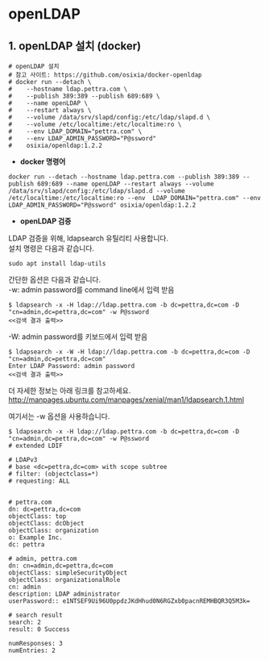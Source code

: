 # openLDAP

## 1. openLDAP 설치 (docker)
```
# openLDAP 설치
# 참고 사이트: https://github.com/osixia/docker-openldap
# docker run --detach \
#    --hostname ldap.pettra.com \
#    --publish 389:389 --publish 689:689 \
#    --name openLDAP \
#    --restart always \
#    --volume /data/srv/slapd/config:/etc/ldap/slapd.d \
#    --volume /etc/localtime:/etc/localtime:ro \
#    --env LDAP_DOMAIN="pettra.com" \
#    --env LDAP_ADMIN_PASSWORD="P@ssword"
#    osixia/openldap:1.2.2
```

* **docker 명령어**
```
docker run --detach --hostname ldap.pettra.com --publish 389:389 --publish 689:689 --name openLDAP --restart always --volume /data/srv/slapd/config:/etc/ldap/slapd.d --volume /etc/localtime:/etc/localtime:ro --env  LDAP_DOMAIN="pettra.com" --env LDAP_ADMIN_PASSWORD="P@ssword" osixia/openldap:1.2.2
```  

* **openLDAP 검증**  

LDAP 검증을 위해, ldapsearch 유틸리티 사용합니다.  
설치 명령은 다음과 같습니다.  
```
sudo apt install ldap-utils
```
간단한 옵션은 다음과 같습니다.  
-w: admin password를 command line에서 입력 받음  
```
$ ldapsearch -x -H ldap://ldap.pettra.com -b dc=pettra,dc=com -D "cn=admin,dc=pettra,dc=com" -w P@ssword  
<<검색 결과 출력>>  
```
-W: admin password를 키보드에서 입력 받음  
```
$ ldapsearch -x -W -H ldap://ldap.pettra.com -b dc=pettra,dc=com -D "cn=admin,dc=pettra,dc=com"  
Enter LDAP Password: admin password  
<<검색 결과 출력>>  
```

더 자세한 정보는 아래 링크를 참고하세요.  
http://manpages.ubuntu.com/manpages/xenial/man1/ldapsearch.1.html  


여기서는 -w 옵션을 사용하습니다.  
```
$ ldapsearch -x -H ldap://ldap.pettra.com -b dc=pettra,dc=com -D "cn=admin,dc=pettra,dc=com" -w P@ssword
# extended LDIF

# LDAPv3
# base <dc=pettra,dc=com> with scope subtree
# filter: (objectclass=*)
# requesting: ALL


# pettra.com
dn: dc=pettra,dc=com
objectClass: top
objectClass: dcObject
objectClass: organization
o: Example Inc.
dc: pettra

# admin, pettra.com
dn: cn=admin,dc=pettra,dc=com
objectClass: simpleSecurityObject
objectClass: organizationalRole
cn: admin
description: LDAP administrator
userPassword:: e1NTSEF9Ui96U0ppdzJKdHhud0N6RGZxb0pacnREMHBQR3Q5M3k=

# search result
search: 2
result: 0 Success

numResponses: 3
numEntries: 2

````